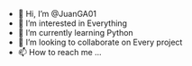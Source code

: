 - 👋 Hi, I’m @JuanGA01
- 👀 I’m interested in Everything
- 🌱 I’m currently learning Python
- 💞️ I’m looking to collaborate on Every project
- 📫 How to reach me ...

<!---
JuanGA01/JuanGA01 is a ✨ special ✨ repository because its `README.md` (this file) appears on your GitHub profile.
You can click the Preview link to take a look at your changes.
--->
